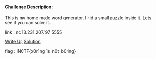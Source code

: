 #### Challenge Description:
This is my home made word generator. I hid a small puzzle inside it. Lets see if you can solve it...

link : nc 13.231.207.197 5555

[Write Up](./soln.md)
[Solution](./soln.py)

flag : INCTF{x0r1ng_1s_n0t_b0ring}
